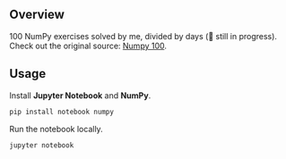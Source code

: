 ## Overview

100 NumPy exercises solved by me, divided by days (🚧 still in progress). Check out the original source: [Numpy 100](https://github.com/rougier/numpy-100).

## Usage

Install **Jupyter Notebook** and **NumPy**.

```bash
pip install notebook numpy
```

Run the notebook locally.

```bash
jupyter notebook
```
